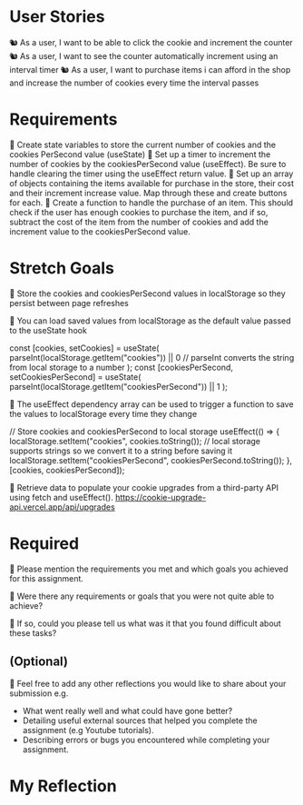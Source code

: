 # User Stories

🐿️ As a user, I want to be able to click the cookie and increment the counter
🐿️ As a user, I want to see the counter automatically increment using an interval timer
🐿️ As a user, I want to purchase items i can afford in the shop and increase the number of cookies every time the interval passes

# Requirements

🎯 Create state variables to store the current number of cookies and the cookies PerSecond value (useState)
🎯 Set up a timer to increment the number of cookies by the cookiesPerSecond value (useEffect). Be sure to handle clearing the timer using the useEffect return value.
🎯 Set up an array of objects containing the items available for purchase in the store, their cost and their increment increase value. Map through these and create buttons for each.
🎯 Create a function to handle the purchase of an item. This should check if the user has enough cookies to purchase the item, and if so, subtract the cost of the item from the number of cookies and add the increment value to the cookiesPerSecond value.

# Stretch Goals

🏹 Store the cookies and cookiesPerSecond values in localStorage so they persist between page refreshes

💭 You can load saved values from localStorage as the default value passed to the useState hook

const [cookies, setCookies] = useState(
parseInt(localStorage.getItem("cookies")) || 0 // parseInt converts the string from local storage to a number
);
const [cookiesPerSecond, setCookiesPerSecond] = useState(
parseInt(localStorage.getItem("cookiesPerSecond")) || 1
);

💭 The useEffect dependency array can be used to trigger a function to save the values to localStorage every time they change

// Store cookies and cookiesPerSecond to local storage
useEffect(() => {
localStorage.setItem("cookies", cookies.toString()); // local storage supports strings so we convert it to a string before saving it
localStorage.setItem("cookiesPerSecond", cookiesPerSecond.toString());
}, [cookies, cookiesPerSecond]);

🏹 Retrieve data to populate your cookie upgrades from a third-party API using fetch and useEffect().
https://cookie-upgrade-api.vercel.app/api/upgrades

# Required

🎯 Please mention the requirements you met and which goals you achieved for this assignment.

🎯 Were there any requirements or goals that you were not quite able to achieve?

🎯 If so, could you please tell us what was it that you found difficult about these tasks?

## (Optional)

🏹 Feel free to add any other reflections you would like to share about your submission e.g.

- What went really well and what could have gone better?
- Detailing useful external sources that helped you complete the assignment (e.g Youtube tutorials).
- Describing errors or bugs you encountered while completing your assignment.

# My Reflection
